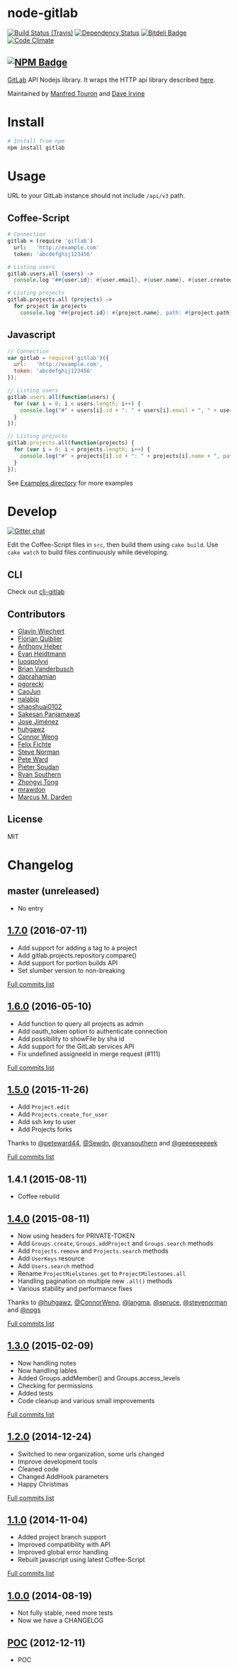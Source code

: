 node-gitlab
===========

[![Build Status (Travis)](https://travis-ci.org/node-gitlab/node-gitlab.png?branch=master)](https://travis-ci.org/node-gitlab/node-gitlab)
[![Dependency Status](https://david-dm.org/node-gitlab/node-gitlab.png?theme=shields.io)](https://david-dm.org/node-gitlab/node-gitlab)
[![Bitdeli Badge](https://d2weczhvl823v0.cloudfront.net/node-gitlab/node-gitlab/trend.png)](https://bitdeli.com/free "Bitdeli Badge")
[![Code Climate](https://codeclimate.com/github/node-gitlab/node-gitlab/badges/gpa.svg)](https://codeclimate.com/github/node-gitlab/node-gitlab)

[![NPM Badge](https://nodei.co/npm/gitlab.png?downloads=true&stars=true)](https://npmjs.org/package/gitlab)
--

[GitLab](https://github.com/gitlabhq/gitlabhq) API Nodejs library.
It wraps the HTTP api library described [here](https://github.com/gitlabhq/gitlabhq/tree/master/doc/api).

Maintained by [Manfred Touron](https://github.com/moul) and [Dave Irvine](https://github.com/dave-irvine)


Install
=======

```bash
# Install from npm
npm install gitlab
```

Usage
=====

URL to your GitLab instance should not include `/api/v3` path.

Coffee-Script
-------------
```coffee
# Connection
gitlab = (require 'gitlab')
  url:   'http://example.com'
  token: 'abcdefghij123456'

# Listing users
gitlab.users.all (users) ->
  console.log "##{user.id}: #{user.email}, #{user.name}, #{user.created_at}" for user in users

# Listing projects
gitlab.projects.all (projects) ->
  for project in projects
    console.log "##{project.id}: #{project.name}, path: #{project.path}, default_branch: #{project.default_branch}, private: #{project.private}, owner: #{project.owner.name} (#{project.owner.email}), date: #{project.created_at}"
```

Javascript
----------
```javascript
// Connection
var gitlab = require('gitlab')({
  url:   'http://example.com',
  token: 'abcdefghij123456'
});

// Listing users
gitlab.users.all(function(users) {
  for (var i = 0; i < users.length; i++) {
    console.log("#" + users[i].id + ": " + users[i].email + ", " + users[i].name + ", " + users[i].created_at);
  }
});

// Listing projects
gitlab.projects.all(function(projects) {
  for (var i = 0; i < projects.length; i++) {
    console.log("#" + projects[i].id + ": " + projects[i].name + ", path: " + projects[i].path + ", default_branch: " + projects[i].default_branch + ", private: " + projects[i]["private"] + ", owner: " + projects[i].owner.name + " (" + projects[i].owner.email + "), date: " + projects[i].created_at);
  }
});
```

See [Examples directory](https://github.com/node-gitlab/node-gitlab/tree/master/examples) for more examples

Develop
=======

[![Gitter chat](https://badges.gitter.im/node-gitlab/node-gitlab.png)](https://gitter.im/node-gitlab/node-gitlab)

Edit the Coffee-Script files in `src`, then build them using `cake build`.
Use `cake watch` to build files continuously while developing.

CLI
---

Check out [cli-gitlab](https://github.com/mdsb100/cli-gitlab)


Contributors
------------

- [Glavin Wiechert](https://github.com/Glavin001)
- [Florian Quiblier](https://github.com/fofoy)
- [Anthony Heber](https://github.com/aheber)
- [Evan Heidtmann](https://github.com/ezheidtmann)
- [luoqpolyvi](https://github.com/luoqpolyvi)
- [Brian Vanderbusch](https://github.com/LongLiveCHIEF)
- [daprahamian](https://github.com/daprahamian)
- [pgorecki](https://github.com/pgorecki)
- [CaoJun](https://github.com/mdsb100)
- [nalabjp](https://github.com/nalabjp)
- [shaoshuai0102](https://github.com/shaoshuai0102)
- [Sakesan Panjamawat](https://github.com/sakp)
- [Jose Jiménez](https://github.com/jjimenezlopez)
- [huhgawz](https://github.com/huhgawz)
- [Connor Weng](https://github.com/ConnorWeng)
- [Felix Fichte](https://github.com/spruce)
- [Steve Norman](https://github.com/stevenorman)
- [Pete Ward](https://github.com/peteward44)
- [Pieter Soudan](https://github.com/Sewdn)
- [Ryan Southern](https://github.com/ryansouthern)
- [Zhongyi Tong](https://github.com/geeeeeeeeek)
- [mrawdon](https://github.com/mrawdon)
- [Marcus M. Darden](https://github.com/marcus-darden)

License
-------

MIT


Changelog
=========

master (unreleased)
-------------------

- No entry

[1.7.0](https://github.com/node-gitlab/node-gitlab/tree/v1.7.0) (2016-07-11)
----------------------

- Add support for adding a tag to a project
- Add gitlab.projects.repository.compare()
- Add support for portion builds API
- Set slumber version to non-breaking

[Full commits list](https://github.com/node-gitlab/node-gitlab/compare/v1.6.0...v1.7.0)


[1.6.0](https://github.com/node-gitlab/node-gitlab/tree/v1.6.0) (2016-05-10)
----------------------

- Add function to query all projects as admin
- Add oauth_token option to authenticate connection
- Add possibility to showFile by sha id
- Add support for the GitLab services API
- Fix undefined assigneeId in merge request (#111)

[Full commits list](https://github.com/node-gitlab/node-gitlab/compare/v1.5.0...v1.6.0)

[1.5.0](https://github.com/node-gitlab/node-gitlab/tree/v1.5.0) (2015-11-26)
----------------------

- Add `Project.edit`
- Add `Projects.create_for_user`
- Add ssh key to user
- Add Projects forks

Thanks to [@peteward44](https://github.com/peteward44),
[@Sewdn](https://github.com/Sewdn), [@ryansouthern](https://github.com/ryansouthern)
and [@geeeeeeeeek](https://github.com/geeeeeeeeek)

[Full commits list](https://github.com/node-gitlab/node-gitlab/compare/v1.4.1...v1.5.0)

1.4.1 (2015-08-11)
------------------

- Coffee rebuild

[1.4.0](https://github.com/node-gitlab/node-gitlab/tree/v1.4.0) (2015-08-11)
------------------

- Now using headers for PRIVATE-TOKEN
- Add `Groups.create`, `Groups.addProject` and `Groups.search` methods
- Add `Projects.remove` and `Projects.search` methods
- Add `UserKeys` resource
- Add `Users.search` method
- Rename `ProjectMielstones.get` to `ProjectMilestones.all`
- Handling pagination on multiple new `.all()` methods
- Various stability and performance fixes

Thanks to [@huhgawz](https://github.com/huhgawz),
[@ConnorWeng](https://github.com/ConnorWeng), [@langma](https://github.com/langma),
[@spruce](https://github.com/spruce), [@stevenorman](https://github.com/stevenorman)
and [@nogs](https://github.com/nogs)


[Full commits list](https://github.com/node-gitlab/node-gitlab/compare/v1.3.0...v1.4.0)

[1.3.0](https://github.com/node-gitlab/node-gitlab/tree/v1.3.0) (2015-02-09)
------------------

- Now handling notes
- Now handling lables
- Added Groups.addMember() and Groups.access_levels
- Checking for permissions
- Added tests
- Code cleanup and various small improvements

[Full commits list](https://github.com/node-gitlab/node-gitlab/compare/v1.2.0...v1.3.0)

[1.2.0](https://github.com/node-gitlab/node-gitlab/tree/v1.2.0) (2014-12-24)
------------------

- Switched to new organization, some urls changed
- Improve development tools
- Cleaned code
- Changed AddHook parameters
- Happy Christmas

[Full commits list](https://github.com/node-gitlab/node-gitlab/compare/v1.1.0...v1.2.0)

[1.1.0](https://github.com/node-gitlab/node-gitlab/tree/v1.1.0) (2014-11-04)
------------------

- Added project branch support
- Improved compatibility with API
- Improved global error handling
- Rebuilt javascript using latest Coffee-Script

[Full commits list](https://github.com/node-gitlab/node-gitlab/compare/v1.0.0...v1.1.0)

[1.0.0](https://github.com/node-gitlab/node-gitlab/tree/v1.0.0) (2014-08-19)
------------------

- Not fully stable, need more tests
- Now we have a CHANGELOG

[POC](https://github.com/node-gitlab/node-gitlab/tree/e7a5eedea4c27aed8bd567a3c455ec311b915d60) (2012-12-11)
----------------

- POC
